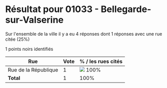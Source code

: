 # Résultat pour 01033 - Bellegarde-sur-Valserine

Sur l'ensemble de la ville il y a eu 4 réponses dont 1 réponses avec une rue citée (25%)

1 points noirs identifiés

| Rue | Vote | % / les rues cités|
|-----|------|-------------------|
| Rue de la République | 1 | <img src="../../img/bar_100.gif" />&nbsp;100%|
| **Total** | 1 | 100%|
